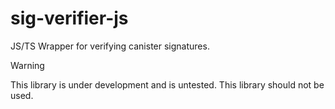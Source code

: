 # sig-verifier-js

JS/TS Wrapper for verifying canister signatures.

> [!WARNING]
> This library is under development and is untested. This library should not be used.
